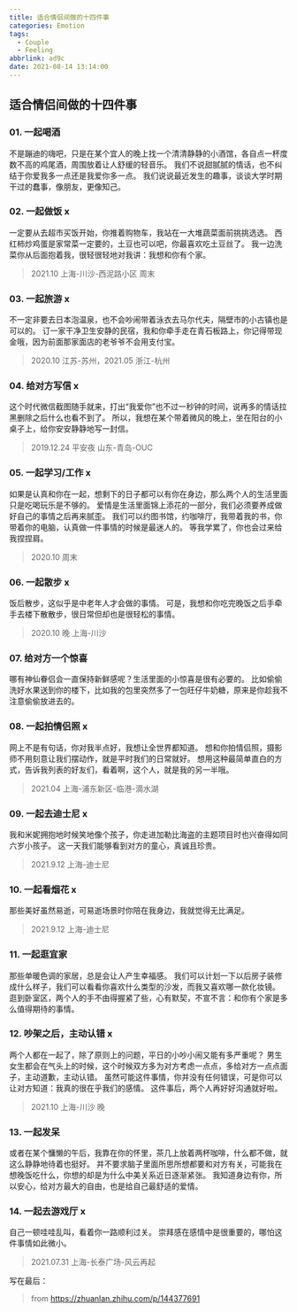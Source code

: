```yaml
---
title: 适合情侣间做的十四件事
categories: Emotion
tags:
  - Couple
  - Feeling
abbrlink: ad9c
date: 2021-08-14 13:14:00
---
```


## 适合情侣间做的十四件事

### 01. 一起喝酒

不是蹦迪的嗨吧，只是在某个宜人的晚上找一个清清静静的小酒馆，各自点一杯度数不高的鸡尾酒，周围放着让人舒缓的轻音乐。
我们不说甜腻腻的情话，也不纠结于你爱我多一点还是我爱你多一点。
我们说说最近发生的趣事，谈谈大学时期干过的蠢事，像朋友，更像知己。

### 02. 一起做饭 x

一定要从去超市买饭开始，你推着购物车，我站在一大堆蔬菜面前挑挑选选。
西红柿炒鸡蛋是家常菜一定要的，土豆也可以吧，你最喜欢吃土豆丝了。
我一边洗菜你从后面抱着我，很轻很轻地对我讲：我想和你有个家。

> 2021.10 上海-川沙-西泥路小区 周末

### 03. 一起旅游 x

不一定非要去日本泡温泉，也不会吵闹带着泳衣去马尔代夫，隔壁市的小古镇也是可以的。
订一家干净卫生安静的民宿，我和你牵手走在青石板路上，你记得带现金哦，因为前面那家面店的老爷爷不会用支付宝。

> 2020.10 江苏-苏州，2021.05 浙江-杭州

### 04. 给对方写信 x

这个时代微信截图随手就来，打出“我爱你”也不过一秒钟的时间，说再多的情话拉黑删除之后什么也看不到了。
所以，我想在某个带着微风的晚上，坐在阳台的小桌子上，给你安安静静地写一封信。

> 2019.12.24 平安夜 山东-青岛-OUC 

### 05. 一起学习/工作 x

如果是认真和你在一起，想剩下的日子都可以有你在身边，那么两个人的生活里面只是吃喝玩乐是不够的。
爱情是生活里面锦上添花的一部分，我们必须要养成做好自己的事情之后再来腻歪。
我们可以约图书馆，约咖啡厅，我带着我的书，你带着你的电脑，认真做一件事情的时候是最迷人的。
等我学累了，你也会过来给我捏捏肩。

> 2020.10 周末

### 06. 一起散步 x

饭后散步，这似乎是中老年人才会做的事情。
可是，我想和你吃完晚饭之后手牵手去楼下散散步，很日常但却也是很轻松的事情。

> 2020.10 晚 上海-川沙

### 07. 给对方一个惊喜

哪有神仙眷侣会一直保持新鲜感呢？生活里面的小惊喜是很有必要的。
比如偷偷洗好水果送到你的楼下，比如我的包里突然多了一包旺仔牛奶糖，原来是你趁我不注意偷偷放进去的。

### 08. 一起拍情侣照 x

网上不是有句话，你对我半点好，我想让全世界都知道。
想和你拍情侣照，摄影师不用刻意让我们摆动作，就是平时我们的日常就好。
想用这种最简单直白的方式，告诉我列表的好友们，看着啊，这个人，就是我的另一半哦。

> 2021.04 上海-浦东新区-临港-滴水湖

### 09. 一起去迪士尼 x

我和米妮拥抱地时候笑地像个孩子，你走进加勒比海盗的主题项目时也兴奋得如同六岁小孩子。
这一天我们能够看到对方的童心，真诚且珍贵。

> 2021.9.12 上海-迪士尼

### 10. 一起看烟花 x

那些美好虽然易逝，可易逝场景时你陪在我身边，我就觉得无比满足。

> 2021.9.12 上海-迪士尼

### 11. 一起逛宜家

那些单暖色调的家居，总是会让人产生幸福感。
我们可以计划一下以后房子装修成什么样子，我们可以看看你喜欢什么类型的沙发，而我又喜欢哪一款化妆镜。
逛到卧室区，两个人的手不由得握紧了些，心有默契，不宣不言：和你有个家是多么值得期待的事情。

### 12. 吵架之后，主动认错 x

两个人都在一起了，除了原则上的问题，平日的小吵小闹又能有多严重呢？
男生女生都会在气头上的时候，这个时候双方多为对方考虑一点点，多给对方一点点面子，主动道歉，主动认错。
虽然可能这件事情，你并没有任何错误，可是你可以让对方知道：我真的很在乎我们的感情。
这件事后，两个人再好好沟通就好啦。

> 2021.10 上海-川沙 晚

### 13. 一起发呆

或者在某个慵懒的午后，我靠在你的怀里，茶几上放着两杯咖啡，什么都不做，就这么静静地待着也挺好。
并不要求脑子里面所思所想都要和对方有关，可能我在想晚饭吃什么，你想的却是为什么中美关系近日逐渐紧张。
我知道身边有你，所以安心，给对方最大的自由，也是给自己最舒适的爱情。

### 14. 一起去游戏厅 x

自己一顿哇哇乱叫，看着你一路顺利过关。
崇拜感在感情中是很重要的，哪怕这件事情如此微小。

> 2021.07.31 上海-长泰广场-风云再起

写在最后：
> from https://zhuanlan.zhihu.com/p/144377691
